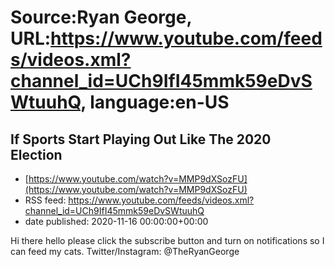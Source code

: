 # Source:Ryan George, URL:https://www.youtube.com/feeds/videos.xml?channel_id=UCh9IfI45mmk59eDvSWtuuhQ, language:en-US

## If Sports Start Playing Out Like The 2020 Election
 - [https://www.youtube.com/watch?v=MMP9dXSozFU](https://www.youtube.com/watch?v=MMP9dXSozFU)
 - RSS feed: https://www.youtube.com/feeds/videos.xml?channel_id=UCh9IfI45mmk59eDvSWtuuhQ
 - date published: 2020-11-16 00:00:00+00:00

Hi there hello please click the subscribe button and turn on notifications so I can feed my cats.
Twitter/Instagram: @TheRyanGeorge

